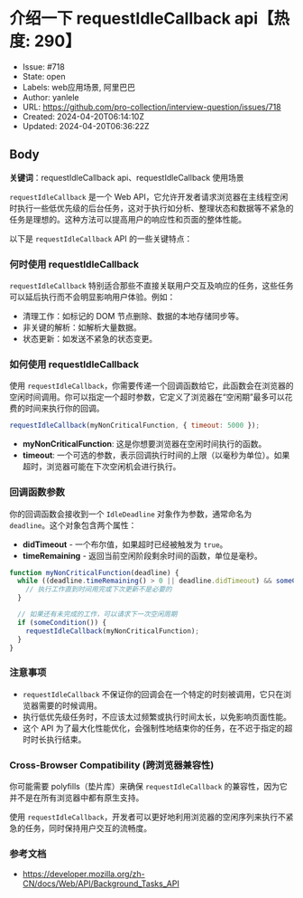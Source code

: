 # 介绍一下 requestIdleCallback api【热度: 290】

- Issue: #718
- State: open
- Labels: web应用场景, 阿里巴巴
- Author: yanlele
- URL: https://github.com/pro-collection/interview-question/issues/718
- Created: 2024-04-20T06:14:10Z
- Updated: 2024-04-20T06:36:22Z

## Body

**关键词**：requestIdleCallback api、requestIdleCallback 使用场景

`requestIdleCallback` 是一个 Web API，它允许开发者请求浏览器在主线程空闲时执行一些低优先级的后台任务，这对于执行如分析、整理状态和数据等不紧急的任务是理想的。这种方法可以提高用户的响应性和页面的整体性能。

以下是 `requestIdleCallback` API 的一些关键特点：

### 何时使用 requestIdleCallback

`requestIdleCallback` 特别适合那些不直接关联用户交互及响应的任务，这些任务可以延后执行而不会明显影响用户体验。例如：

- 清理工作：如标记的 DOM 节点删除、数据的本地存储同步等。
- 非关键的解析：如解析大量数据。
- 状态更新：如发送不紧急的状态变更。

### 如何使用 requestIdleCallback

使用 `requestIdleCallback`，你需要传递一个回调函数给它，此函数会在浏览器的空闲时间调用。你可以指定一个超时参数，它定义了浏览器在“空闲期”最多可以花费的时间来执行你的回调。

```javascript
requestIdleCallback(myNonCriticalFunction, { timeout: 5000 });
```

- **myNonCriticalFunction**: 这是你想要浏览器在空闲时间执行的函数。
- **timeout**: 一个可选的参数，表示回调执行时间的上限（以毫秒为单位）。如果超时，浏览器可能在下次空闲机会进行执行。

### 回调函数参数

你的回调函数会接收到一个 `IdleDeadline` 对象作为参数，通常命名为 `deadline`。这个对象包含两个属性：

- **didTimeout** - 一个布尔值，如果超时已经被触发为 `true`。
- **timeRemaining** - 返回当前空闲阶段剩余时间的函数，单位是毫秒。

```javascript
function myNonCriticalFunction(deadline) {
  while ((deadline.timeRemaining() > 0 || deadline.didTimeout) && someCondition()) {
    // 执行工作直到时间用完或下次更新不是必要的
  }

  // 如果还有未完成的工作，可以请求下一次空闲周期
  if (someCondition()) {
    requestIdleCallback(myNonCriticalFunction);
  }
}
```

### 注意事项

- `requestIdleCallback` 不保证你的回调会在一个特定的时刻被调用，它只在浏览器需要的时候调用。
- 执行低优先级任务时，不应该太过频繁或执行时间太长，以免影响页面性能。
- 这个 API 为了最大化性能优化，会强制性地结束你的任务，在不迟于指定的超时时长执行结束。

### Cross-Browser Compatibility (跨浏览器兼容性)

你可能需要 polyfills（垫片库）来确保 `requestIdleCallback` 的兼容性，因为它并不是在所有浏览器中都有原生支持。

使用 `requestIdleCallback`，开发者可以更好地利用浏览器的空闲序列来执行不紧急的任务，同时保持用户交互的流畅度。

### 参考文档
- https://developer.mozilla.org/zh-CN/docs/Web/API/Background_Tasks_API
